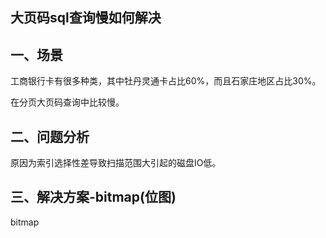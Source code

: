 ## 大页码sql查询慢如何解决

## 一、场景
工商银行卡有很多种类，其中牡丹灵通卡占比60%，而且石家庄地区占比30%。

在分页大页码查询中比较慢。

## 二、问题分析
原因为索引选择性差导致扫描范围大引起的磁盘IO低。

## 三、解决方案-bitmap(位图)



bitmap
